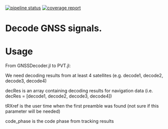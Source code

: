[![pipeline status](https://git.rwth-aachen.de/nav/PVT.jl/badges/master/pipeline.svg)](https://git.rwth-aachen.de/nav/PVT.jl/commits/master)
[![coverage report](https://git.rwth-aachen.de/nav/PVT.jl/badges/master/coverage.svg)](https://git.rwth-aachen.de/nav/PVT.jl/commits/master)

# Decode GNSS signals.

# Usage
From GNSSDecoder.jl to PVT.jl:

We need decoding results from at least 4 satellites (e.g. decode1, decode2, decode3, decode4)

decRes is an array containing decoding results for navigation data (i.e. decRes = [decode1, decode2, decode3, decode4])

tRXref is the user time when the first preamble was found (not sure if this parameter will be needed)

code_phase is the code phase from tracking results

